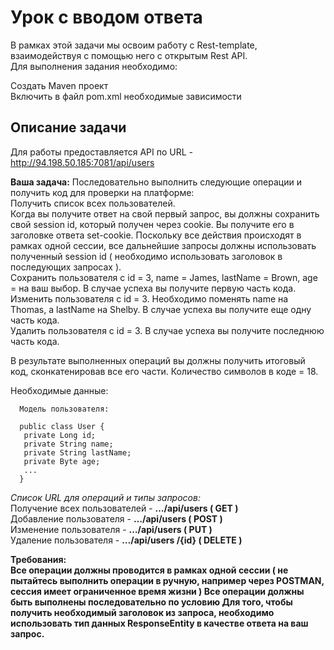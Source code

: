# Урок с вводом ответа  
В рамках этой задачи мы освоим работу с Rest-template, взаимодействуя с помощью него с открытым Rest API.  
Для выполнения задания необходимо:  

Создать Maven проект  
Включить в файл pom.xml необходимые зависимости  
 
## Описание задачи  
Для работы предоставляется API по URL - http://94.198.50.185:7081/api/users

**Ваша задача:** Последовательно выполнить следующие операции и получить код для проверки на платформе:  
Получить список всех пользователей.  
Когда вы получите ответ на свой первый запрос, вы должны сохранить свой session id, который получен через cookie. Вы получите его в заголовке ответа set-cookie. Поскольку все действия происходят в рамках одной сессии, все дальнейшие запросы должны использовать полученный session id ( необходимо использовать заголовок в последующих запросах ).    
Сохранить пользователя с id = 3, name = James, lastName = Brown, age = на ваш выбор. В случае успеха вы получите первую часть кода.  
Изменить пользователя с id = 3. Необходимо поменять name на Thomas, а lastName на Shelby. В случае успеха вы получите еще одну часть кода.  
Удалить пользователя с id = 3. В случае успеха вы получите последнюю часть кода.  

В результате выполненных операций вы должны получить итоговый код, сконкатенировав все его части. Количество символов в коде = 18.  

Необходимые данные:

      Модель пользователя: 

      public class User {
       private Long id; 
       private String name; 
       private String lastName; 
       private Byte age; 
       ...
      }  

*Список URL для операций и типы запросов:*  
Получение всех пользователей - **…/api/users ( GET )**  
Добавление пользователя - **…/api/users ( POST )**  
Изменение пользователя - **…/api/users ( PUT )**  
Удаление пользователя - **…/api/users /{id} ( DELETE )**  
 
**Требования:  
 Все операции должны проводится в рамках одной сессии ( не пытайтесь выполнить операции в ручную, например через POSTMAN, сессия имеет ограниченное время   жизни )
 Все операции должны быть выполнены последовательно по условию
 Для того, чтобы получить необходимый заголовок из запроса, необходимо использовать тип данных ResponseEntity в качестве ответа на ваш запрос.**
